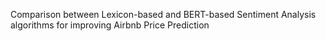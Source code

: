Comparison between Lexicon-based and BERT-based Sentiment Analysis algorithms for improving Airbnb Price Prediction

